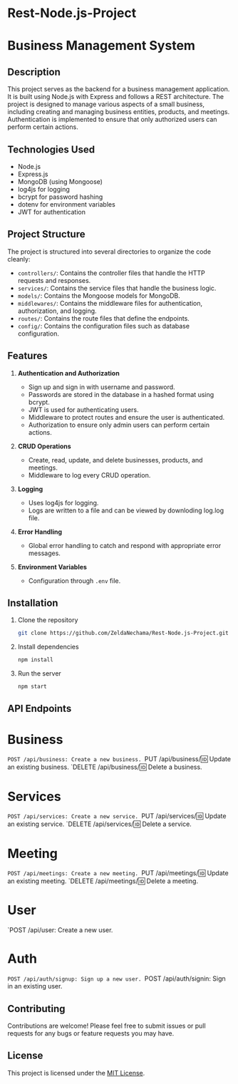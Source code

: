# Rest-Node.js-Project
# Business Management System

## Description
This project serves as the backend for a business management application. It is built using Node.js with Express and follows a REST architecture. The project is designed to manage various aspects of a small business, including creating and managing business entities, products, and meetings. Authentication is implemented to ensure that only authorized users can perform certain actions.

## Technologies Used
- Node.js
- Express.js
- MongoDB (using Mongoose)
- log4js for logging
- bcrypt for password hashing
- dotenv for environment variables
- JWT for authentication

## Project Structure
The project is structured into several directories to organize the code cleanly:
- `controllers/`: Contains the controller files that handle the HTTP requests and responses.
- `services/`: Contains the service files that handle the business logic.
- `models/`: Contains the Mongoose models for MongoDB.
- `middlewares/`: Contains the middleware files for authentication, authorization, and logging.
- `routes/`: Contains the route files that define the endpoints.
- `config/`: Contains the configuration files such as database configuration.

## Features
1. **Authentication and Authorization**
   - Sign up and sign in with username and password.
   - Passwords are stored in the database in a hashed format using bcrypt.
   - JWT is used for authenticating users.
   - Middleware to protect routes and ensure the user is authenticated.
   - Authorization to ensure only admin users can perform certain actions.

2. **CRUD Operations**
   - Create, read, update, and delete businesses, products, and meetings.
   - Middleware to log every CRUD operation.

3. **Logging**
   - Uses log4js for logging.
   - Logs are written to a file and can be viewed by downloding log.log file.

4. **Error Handling**
   - Global error handling to catch and respond with appropriate error messages.

5. **Environment Variables**
   - Configuration through `.env` file.

## Installation
1. Clone the repository
   ```bash
   git clone https://github.com/ZeldaNechama/Rest-Node.js-Project.git
2. Install dependencies
   ```bash
   npm install

3. Run the server
   ```bash
   npm start

## API Endpoints
# Business
`POST /api/business: Create a new business.
`PUT /api/business/:id: Update an existing business.
`DELETE /api/business/:id: Delete a business.
# Services
`POST /api/services: Create a new service.
`PUT /api/services/:id: Update an existing service.
`DELETE /api/services/:id: Delete a service.
# Meeting
`POST /api/meetings: Create a new meeting.
`PUT /api/meetings/:id: Update an existing meeting.
`DELETE /api/meetings/:id: Delete a meeting.
# User
`POST /api/user: Create a new user.
# Auth
`POST /api/auth/signup: Sign up a new user.
`POST /api/auth/signin: Sign in an existing user.

## Contributing

Contributions are welcome! Please feel free to submit issues or pull requests for any bugs or feature requests you may have.

## License

This project is licensed under the [MIT License](LICENSE).
